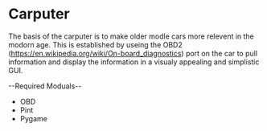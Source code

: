 # Carputer

The basis of the carputer is to make older modle cars more relevent in the modorn age. This is established by useing the OBD2 (https://en.wikipedia.org/wiki/On-board_diagnostics) port on the car to pull information and display the information in a visualy appealing and simplistic GUI. 

--Required Moduals--
* OBD
* Pint
* Pygame
